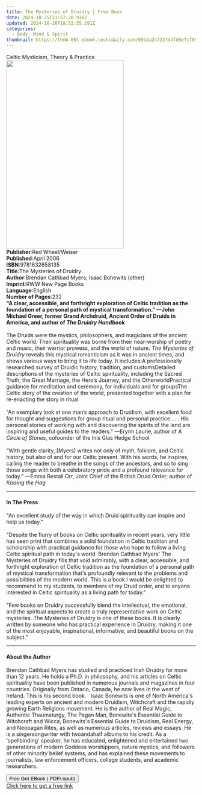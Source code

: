 ```yaml
---
title: The Mysteries of Druidry | Free Book
date: 2024-10-25T21:57:28.938Z
updated: 2024-10-26T18:52:55.191Z
categories:
  - Body, Mind & Spirit
thumbnail: https://thmb-001-ebook.techidaily.com/65b2a2c722fd4fd9e7c7857f366fdd8c2ce7d8417084c4cb153caed0687488ba.jpg
---
```

<main id="book-container">
  <div class="flex flex-col">
    <div class="book-brief flex-1 py-6 px-4 sm:p-6 md:py-10 md:px-8">
      <!-- brief-->
      <div class="book-brief-main">Celtic Mysticism, Theory & Practice</div>
    </div>
    <div
      class="book-meta-info flex-1 grid gap-4 col-start-1 col-end-3 row-start-1 sm:mb-6 sm:grid-cols-4 lg:gap-6 lg:col-start-2 lg:row-end-6 lg:row-span-6 lg:mb-0"
    >
      <div
        class="book-meta-info-left place-content-center mt-4 p-4 text-sm leading-6 col-start-2 col-span-2 dark:text-slate-400"
      >
        <img
          class="w-full h-500 object-cover rounded-lg sm:h-255 sm:col-span-2 lg:col-span-full"
          src="https://img-001-ebook.techidaily.com/b5897814c7662d95243a6c0c468b9ebd5ddbd9a67b862a74e4730951f2a87a7d.jpg"
          alt=""
          width="312"
          height="500"
        />
      </div>
      <div
        class="book-meta-info-right mt-2 col-start-1 row-start-2 col-span-3 self-center"
      >
        <!-- meta data  -->
        <div class="flex flex-col px-4 md:px-8">
          <div class="flex-1">
            <strong>Publisher</strong>:<span class="px-2"
              >Red Wheel/Weiser</span
            >
          </div>
          <div class="flex-1">
            <strong>Published</strong>:<span class="px-2">April 2006</span>
          </div>
          <div class="flex-1">
            <strong>ISBN</strong>:<span class="px-2">9781632658135</span>
          </div>
          <div class="flex-1">
            <strong>Title</strong>:<span class="px-2"
              >The Mysteries of Druidry</span
            >
          </div>
          <div class="flex-1">
            <strong>Author</strong>:<span class="px-2"
              >Brendan Cathbad Myers; Isaac Bonewits (other)</span
            >
          </div>
          <div class="flex-1">
            <strong>Imprint</strong>:<span class="px-2"
              >RWW New Page Books</span
            >
          </div>
          <div class="flex-1">
            <strong>Language</strong>:<span class="px-2">English</span>
          </div>
          <div class="flex-1">
            <strong>Number of Pages</strong>:<span class="px-2">232</span>
          </div>
        </div>
      </div>
    </div>
    <div class="book-description flex-1 py-6 px-4 sm:p-6 md:py-10 md:px-8">
      <div class="book-description-main">
        <div accordion-content="" id="description">
          <b
            >“A clear, accessible, and forthright exploration of Celtic
            tradition as the foundation of a personal path of mystical
            transformation.” —John Michael Greer, former Grand Archdruid,
            Ancient Order of Druids in America, and author of
            <i>The Druidry Handbook</i></b
          ><br /><br />The Druids were the mystics, philosophers, and magicians
          of the ancient Celtic world. Their spirituality was borne from their
          near-worship of poetry and music, their warrior prowess, and the world
          of nature. <i>The Mysteries of Druidry</i> reveals this mystical
          romanticism as it was in ancient times, and shows various ways to
          bring it to life today. It includes:A professionally researched survey
          of Druidic history, tradition, and customsDetailed descriptions of the
          mysteries of Celtic spirituality, including the Sacred Truth, the
          Great Marriage, the Hero’s Journey, and the OtherworldPractical
          guidance for meditation and ceremony, for individuals and for
          groupsThe Celtic story of the creation of the world, presented
          together with a plan for re-enacting the story in ritual<br /><br />“An
          exemplary look at one man’s approach to Druidism, with excellent food
          for thought and suggestions for group ritual and personal
          practice&nbsp;.&nbsp;.&nbsp;. His personal stories of working with and
          discovering the spirits of the land are inspiring and useful guides to
          the readers.” —Erynn Laurie, author of <i>A Circle of Stones</i>,
          cofounder of the Inis Glas Hedge School<br /><br />“With gentle
          clarity, [Myers] writes not only of myth, folklore, and Celtic
          history, but also of and for our Celtic present. With his words, he
          inspires, calling the reader to breathe in the songs of the ancestors,
          and so to sing those songs with both a celebratory pride and a
          profound relevance for today.” —Emma Restall Orr, Joint Chief of the
          British Druid Order; author of <i>Kissing the Hag</i>
        </div>
        <div class="accordion-fader"></div>
      </div>
    </div>
    <div class="book-excerpts flex-1 py-6 px-4 sm:p-6 md:py-10 md:px-8">
      <!-- excerpts-->
      <div class="book-excerpts-main">
        <hr />
        <h4 class="placeholder placeholder-heading">
          <span>In The Press</span>
        </h4>
        <p>
          "An excellent study of the way in which Druid spirituality can inspire
          and help us today."<br /><br />"Despite the flurry of books on Celtic
          spirituality in recent years, very little has seen print that combines
          a solid foundation in Celtic tradition and scholarship with practical
          guidance for those who hope to follow a living Celtic spiritual path
          in today's world. Brendan Cathbad Myers' The Mysteries of Druidry
          fills that void admirably, with a clear, accessible, and forthright
          exploration of Celtic tradition as the foundation of a personal path
          of mystical transformation that's profoundly relevant to the problems
          and possibilities of the modern world. This is a book I would be
          delighted to recommend to my students, to members of my Druid order,
          and to anyone interested in Celtic spirituality as a living path for
          today."<br /><br />"Few books on Druidry successfully blend the
          intellectual, the emotional, and the spiritual aspects to create a
          truly representative work on Celtic mysteries. The Mysteries of
          Druidry is one of these books. It is clearly written by someone who
          has practical experience in Druidry, making it one of the most
          enjoyable, inspirational, informative, and beautiful books on the
          subject."
        </p>
      </div>
    </div>
    <div class="book-about-author flex-1 py-6 px-4 sm:p-6 md:py-10 md:px-8">
      <!-- about author-->
      <div class="book-main-author-main">
        <hr />
        <h4 class="placeholder placeholder-heading">
          <span>About the Author</span>
        </h4>
        <p>
          Brendan Cathbad Myers has studied and practiced Irish Druidry for more
          than 12 years. He holds a Ph.D. in philosophy, and his articles on
          Celtic spirituality have been published in numerous journals and
          magazines in four countries. Originally from Ontario, Canada, he now
          lives in the west of Ireland. This is his second book. &nbsp; Isaac
          Bonewits is one of North America's leading experts on ancient and
          modern Druidism, Witchcraft and the rapidly growing Earth Religions
          movement. He is the author of Real Magic, Authentic Thaumaturgy, The
          Pagan Man, Bonewits's Essential Guide to Witchcraft and Wicca,
          Bonewits's Essential Guide to Druidism, Real Energy, and Neopagan
          Rites, as well as numerous articles, reviews and essays. He is a
          singersongwriter with twoandahalf albums to his credit. As a
          'spellbinding' speaker, he has educated, enlightened and entertained
          two generations of modern Goddess worshippers, nature mystics, and
          followers of other minority belief systems, and has explained these
          movements to journalists, law enforcement officers, college students,
          and academic researchers.
        </p>
      </div>
    </div>
    <div class="book-free-get flex-1 py-6 px-4 sm:p-6 md:py-10 md:px-8">
      <button
        id="btn-free-get"
        class="bg-blue-500 hover:bg-blue-700 text-white font-bold py-2 px-4 rounded"
      >
        Free Get EBook (.PDF/.epub)
      </button>
      <div id="countdown-display" class="px-2 text-lg mt-2"></div>
      <a
        id="free-link"
        class="hidden bg-blue-500 hover:bg-blue-700 text-white font-bold py-2 px-4 rounded"
        href="https://www.ebooks.com/en-us/book/210877318/the-mysteries-of-druidry/brendan-cathbad-myers/"
        target="_blank"
        >Click here to get a free link</a
      >
    </div>
    <script>
      let countdownTime = 0;
      let countdownInterval = null;
      document
        .getElementById('btn-free-get')
        .addEventListener('click', startCountdown);
      function startCountdown() {
        countdownTime = new Date().getTime() + 60000 * 3;
        countdownInterval = setInterval(updateCountdown, 1000);
        document.getElementById('btn-free-get').disabled = true;
        document
          .getElementById('btn-free-get')
          .classList.add('bg-gray-500', 'cursor-not-allowed');
      }
      function updateCountdown() {
        let currentTime = new Date().getTime();
        let timeLeft = countdownTime - currentTime;
        let secondsLeft = Math.floor(timeLeft / 1000);
        document.getElementById('countdown-display').innerHTML =
          `Remaining time: ${secondsLeft} seconds.`;
        if (secondsLeft <= 0) {
          clearInterval(countdownInterval);
          document.getElementById('btn-free-get').classList.add('hidden');
          document.getElementById('free-link').classList.remove('hidden');
          document.getElementById('countdown-display').innerHTML = '';
        }
      }
    </script>
  </div>
</main>

<ins class="adsbygoogle"
      style="display:block"
      data-ad-client="ca-pub-7571918770474297"
      data-ad-slot="8358498916"
      data-ad-format="auto"
      data-full-width-responsive="true"></ins>
    
